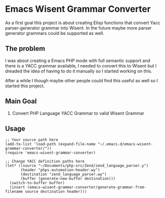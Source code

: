 # Emacs Wisent Grammar Converter

As a first goal this project is about creating Elisp functions that convert Yacc parser-generator grammar into Wisent. In the future maybe more parser generator grammars could be supported as well.

## The problem

I was about creating a Emacs PHP mode with full semantic support and there is a YACC grammar available, I needed to convert this to Wisent but I dreaded the idea of having to do it manually so I started working on this. 

After a while I though maybe other people could find this useful as well so I started this project.

## Main Goal

1. Convert PHP Language YACC Grammar to valid Wisent Grammar

## Usage

``` emacs-lisp
;; Your source path here
(add-to-list 'load-path (expand-file-name "~/.emacs.d/emacs-wisent-grammar-converter/"))
(require 'emacs-wisent-grammar-converter)

;; Change YACC definition paths here
(let* ((source "~/Documents/php-src/Zend/zend_language_parser.y")
       (header "phps-automation-header.wy")
       (destination "zend_language_parser.wy")
       (buffer (generate-new-buffer destination)))
  (switch-to-buffer buffer)
  (insert (emacs-wisent-grammar-converter/generate-grammar-from-filename source destination header)))
```

